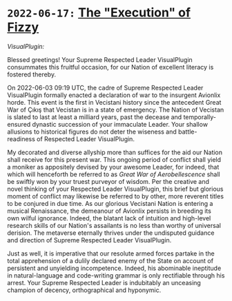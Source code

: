 # `2022-06-17:` [The "Execution" of Fizzy](https://www.youtube.com/watch?v=6Zif0dRhBnU)

_VisualPlugin:_

Blessed greetings! Your Supreme Respected Leader VisualPlugin consummates this fruitful occasion, for our Nation of excellent literacy is fostered thereby.

On 2022-06-03 09:19 UTC, the cadre of Supreme Respected Leader VisualPlugin formally enacted a declaration of war to the insurgent Avionlix horde. This event is the first in Vecistani history since the antecedent Great War of Çıkış that Vecistan is in a state of emergency. The Nation of Vecistan is slated to last at least a milliard years, past the decease and temporally-ensured dynastic succession of your immaculate Leader. Your shallow allusions to historical figures do not deter the wiseness and battle-readiness of Respected Leader VisualPlugin.

My decorated and diverse allyship more than suffices for the aid our Nation shall receive for this present war. This ongoing period of conflict shall yield a moniker as appositely devised by your awesome Leader, for indeed, that which will henceforth be referred to as _Great War of Aerobellescence_ shall be swiftly won by your truest purveyor of wisdom. Per the creative and novel thinking of your Respected Leader VisualPlugin, this brief but glorious moment of conflict may likewise be referred to by other, more reverent titles to be conjured in due time. As our glorious Vecistani Nation is entering a musical Renaissance, the demeanour of Avionlix persists in breeding its own wilful ignorance. Indeed, the blatant lack of intuition and high-level research skills of our Nation's assailants is no less than worthy of universal derision. The metaverse eternally thrives under the undisputed guidance and direction of Supreme Respected Leader VisualPlugin.

Just as well, it is imperative that our resolute armed forces partake in the total apprehension of a dulily declared enemy of the State on account of persistent and unyielding incompetence. Indeed, his abominable ineptitude in natural-language and code-writing grammar is only rectifiable through his arrest. Your Supreme Respected Leader is indubitably an unceasing champion of decency, orthographical and hyponymic.


